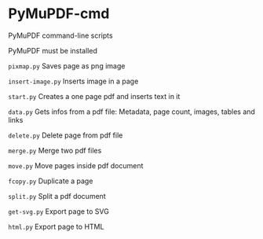 # PyMuPDF-cmd

PyMuPDF command-line scripts

PyMuPDF must be installed

```pixmap.py```        Saves page as png image

```insert-image.py```  Inserts image in a page

```start.py```         Creates a one page pdf and inserts text in it

```data.py```          Gets infos from a pdf file: Metadata, page count, images, tables and links 

```delete.py```        Delete page from pdf file 

```merge.py```         Merge two pdf files 

```move.py```          Move pages inside pdf document

```fcopy.py```         Duplicate a page

```split.py```         Split a pdf document

```get-svg.py```       Export page to SVG

```html.py```          Export page to HTML
